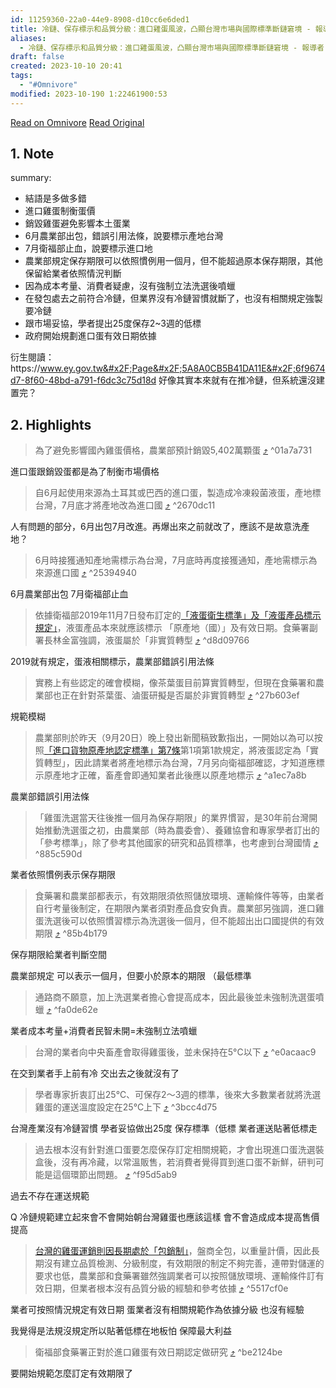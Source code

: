 ```yaml
---
id: 11259360-22a0-44e9-8908-d10cc6e6ded1
title: 冷鏈、保存標示和品質分級：進口雞蛋風波，凸顯台灣市場與國際標準斷鏈窘境 - 報導者 The Reporter
aliases:
  - 冷鏈、保存標示和品質分級：進口雞蛋風波，凸顯台灣市場與國際標準斷鏈窘境 - 報導者 The Reporter
draft: false
created: 2023-10-10 20:41
tags:
  - "#Omnivore"
modified: 2023-10-190 1:22461900:53
---
```

[Read on Omnivore](https://omnivore.app/me/the-reporter-18b17c31b94)
[Read Original](https://www.twreporter.org/a/eggs-importing-cold-chain-dispute)

## 1. Note
summary: 
- 結語是多做多錯
- 進口雞蛋制衡蛋價
- 銷毀雞蛋避免影響本土蛋業
- 6月農業部出包，錯誤引用法條，說要標示產地台灣
- 7月衛福部止血，說要標示進口地
- 農業部規定保存期限可以依照慣例用一個月，但不能超過原本保存期限，其他保留給業者依照情況判斷
- 因為成本考量、消費者疑慮，沒有強制立法洗選後噴蠟
- 在發包處去之前符合冷鏈，但業界沒有冷鏈習慣就斷了，也沒有相關規定強製要冷鏈
- 跟市場妥協，學者提出25度保存2~3週的低標
- 政府開始規劃進口蛋有效日期依據

衍生閱讀：https:&#x2F;&#x2F;www.ey.gov.tw&#x2F;Page&#x2F;5A8A0CB5B41DA11E&#x2F;6f9674d7-8f60-48bd-a791-f6dc3c75d18d
好像其實本來就有在推冷鏈，但系統還沒建置完？
## 2. Highlights

> 為了避免影響國內雞蛋價格，農業部預計銷毀5,402萬顆蛋 [⤴️](https://omnivore.app/me/the-reporter-18b17c31b94#01a7a731-3a5e-4ae7-9efe-350820025f68)  ^01a7a731

進口蛋跟銷毀蛋都是為了制衡市場價格

> 自6月起使用來源為土耳其或巴西的進口蛋，製造成冷凍殺菌液蛋，產地標台灣，7月底才將產地改為進口國 [⤴️](https://omnivore.app/me/the-reporter-18b17c31b94#2670dc11-4995-447f-b1e3-7f4cfcfd5a85)  ^2670dc11

人有問題的部分，6月出包7月改進。再爆出來之前就改了，應該不是故意洗產地？

> 6月時接獲通知產地需標示為台灣，7月底時再度接獲通知，產地需標示為來源進口國 [⤴️](https://omnivore.app/me/the-reporter-18b17c31b94#25394940-1263-4083-91b4-8c77dc7568d7)  ^25394940

6月農業部出包 7月衛福部止血

> 依據衛福部2019年11月7日發布訂定的[「液蛋衛生標準」及「液蛋產品標示規定」](https://www.mohw.gov.tw/cp-4251-50173-1.html)，液蛋產品本來就應該標示 「原產地（國）」及有效日期。食藥署副署長林金富強調，液蛋屬於「非實質轉型 [⤴️](https://omnivore.app/me/the-reporter-18b17c31b94#d8d09766-3e04-4e84-bfd6-32f484d831e6)  ^d8d09766

2019就有規定，蛋液相關標示，農業部錯誤引用法條

> 實務上有些認定的確會模糊，像茶葉蛋目前算實質轉型，但現在食藥署和農業部也正在針對茶葉蛋、滷蛋研擬是否屬於非實質轉型 [⤴️](https://omnivore.app/me/the-reporter-18b17c31b94#27b603ef-1129-46ae-9718-19ab32ed7827)  ^27b603ef

規範模糊

> 農業部則於昨天（9月20日）晚上發出新聞稿致歉指出，一開始以為可以按照[「進口貨物原產地認定標準」第7條](https://law.moj.gov.tw/LawClass/LawSingle.aspx?pcode=G0350047&amp;flno=7)第1項第1款規定，將液蛋認定為「實質轉型」，因此請業者將產地標示為台灣，7月另向衛福部確認，才知道應標示原產地才正確，畜產會即通知業者此後應以原產地標示 [⤴️](https://omnivore.app/me/the-reporter-18b17c31b94#a1ec7a8b-e704-434c-91ee-27981de3f90d)  ^a1ec7a8b

農業部錯誤引用法條

> 「雞蛋洗選當天往後推一個月為保存期限」的業界慣習，是30年前台灣開始推動洗選蛋之初，由農業部（時為農委會）、養雞協會和專家學者訂出的「參考標準」，除了參考其他國家的研究和品質標準，也考慮到台灣國情 [⤴️](https://omnivore.app/me/the-reporter-18b17c31b94#885c590d-69f9-4c7b-a204-1ff79a18e299)  ^885c590d

業者依照慣例表示保存期限

> 食藥署和農業部都表示，有效期限須依照儲放環境、運輸條件等等，由業者自行考量後制定，在期限內業者須對產品食安負責。農業部另強調，進口雞蛋洗選後可以依照慣習標示為洗選後一個月，但不能超出出口國提供的有效期限 [⤴️](https://omnivore.app/me/the-reporter-18b17c31b94#85b4b179-e8b4-4823-b75c-ebd99259aebd)  ^85b4b179

保存期限給業者判斷空間

農業部規定 可以表示一個月，但要小於原本的期限 （最低標準

> 通路商不願意，加上洗選業者擔心會提高成本，因此最後並未強制洗選蛋噴蠟 [⤴️](https://omnivore.app/me/the-reporter-18b17c31b94#fa0de62e-b78d-4d8a-a586-31f49463ac55)  ^fa0de62e

業者成本考量+消費者民智未開=未強制立法噴蠟

> 台灣的業者向中央畜產會取得雞蛋後，並未保持在5°C以下 [⤴️](https://omnivore.app/me/the-reporter-18b17c31b94#e0acaac9-2057-4e6c-b8de-55cdcb9ac233)  ^e0acaac9

在交到業者手上前有冷 交出去之後就沒有了

> 學者專家折衷訂出25℃、可保存2～3週的標準，後來大多數業者就將洗選雞蛋的運送溫度設定在25℃上下 [⤴️](https://omnivore.app/me/the-reporter-18b17c31b94#3bcc4d75-fc89-44d0-8a1c-bf6af912fb1a)  ^3bcc4d75

台灣產業沒有冷鏈習慣 學者妥協做出25度 保存標準（低標
業者運送貼著低標走 

> 過去根本沒有針對進口蛋要怎麼保存訂定相關規範，才會出現進口蛋洗選裝盒後，沒有再冷藏，以常溫販售，若消費者覺得買到進口蛋不新鮮，研判可能是這個環節出問題。 [⤴️](https://omnivore.app/me/the-reporter-18b17c31b94#f95d5ab9-3f2a-4226-9e35-fe0d3dd7a1d1)  ^f95d5ab9

過去不存在運送規範

Q 冷鏈規範建立起來會不會開始朝台灣雞蛋也應該這樣 會不會造成成本提高售價提高 



> [台灣的雞蛋運銷則因長期處於「包銷制」](https://www.twreporter.org/a/eggs-production-and-sales-imbalance)，盤商全包，以重量計價，因此長期沒有建立品質檢測、分級制度，有效期限的制定不夠完善，連帶對儲運的要求也低，農業部和食藥署雖然強調業者可以按照儲放環境、運輸條件訂有效日期，但業者根本沒有品質分級的經驗和參考依據 [⤴️](https://omnivore.app/me/the-reporter-18b17c31b94#5517cf0e-d07e-4f6a-aa4a-c423666a4c3f)  ^5517cf0e

業者可按照情況規定有效日期 蛋業者沒有相關規範作為依據分級 也沒有經驗

我覺得是法規沒規定所以貼著低標在地板怕 保障最大利益

> 衛福部食藥署正對於進口雞蛋有效日期認定做研究 [⤴️](https://omnivore.app/me/the-reporter-18b17c31b94#be2124be-cb4f-4d1d-b962-04b854258b25)  ^be2124be

要開始規範怎麼訂定有效期限了


